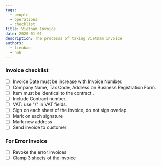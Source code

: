 ```yaml
---
tags: 
  - people
  - operations
  - checklist
title: Vietnam Invoice
date: 2020-01-01
description: The processs of taking Vietnam invoice
authors: 
  - tieubao
  - hnh
---
```


### Invoice checklist
- [ ]  Invoice Date must be increase with Invoice Number.
- [ ]  Company Name, Tax Code, Address on Business Registration Form.
- [ ]  Item must be identical to the contract .
- [ ]  Include Contract number.
- [ ]  VAT: use "/" in VAT fields.
- [ ]  Sign on each sheet of the invoice, do not sign overlap.
- [ ]  Mark on each signature
- [ ]  Mark new address
- [ ]  Send invoice to customer

### For Error Invoice
- [ ]  Revoke the error invoices
- [ ]  Clamp 3 sheets of the invoice
